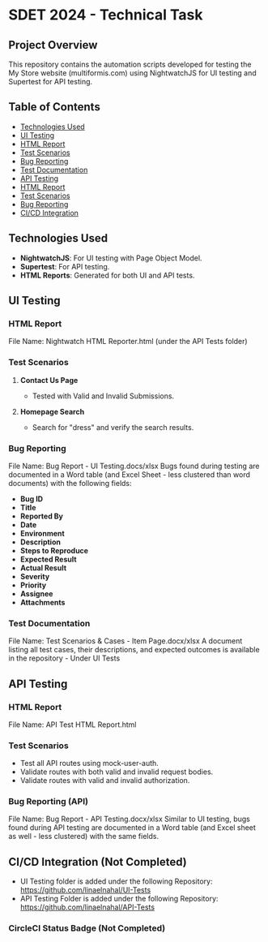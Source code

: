 # SDET 2024 - Technical Task

## Project Overview

This repository contains the automation scripts developed for testing the My Store website (multiformis.com) using NightwatchJS for UI testing and Supertest for API testing.

## Table of Contents
- [Technologies Used](#technologies-used)
- [UI Testing](#ui-testing)
- [HTML Report](#html-report)
- [Test Scenarios](#test-scenarios)
- [Bug Reporting](#bug-reporting)
- [Test Documentation](#test-documentation)
- [API Testing](#api-testing)
- [HTML Report](#api-html-report)
- [Test Scenarios](#api-test-scenarios)
- [Bug Reporting](#bug-reporting-api)
- [CI/CD Integration](#cicd-integration)

## Technologies Used
- **NightwatchJS**: For UI testing with Page Object Model.
- **Supertest**: For API testing.
- **HTML Reports**: Generated for both UI and API tests.

## UI Testing

### HTML Report
File Name: Nightwatch HTML Reporter.html (under the API Tests folder)

### Test Scenarios
1. **Contact Us Page**
   - Tested with Valid and Invalid Submissions.

2. **Homepage Search**
   - Search for "dress" and verify the search results.

### Bug Reporting
File Name: Bug Report - UI Testing.docs/xlsx
Bugs found during testing are documented in a Word table (and Excel Sheet - less clustered than word documents) with the following fields:
- **Bug ID**
- **Title**
- **Reported By**
- **Date**
- **Environment**
- **Description**
- **Steps to Reproduce**
- **Expected Result**
- **Actual Result**
- **Severity**
- **Priority**
- **Assignee**
- **Attachments**

### Test Documentation
File Name: Test Scenarios & Cases - Item Page.docx/xlsx
A document listing all test cases, their descriptions, and expected outcomes is available in the repository - Under UI Tests

## API Testing

### HTML Report
File Name: API Test HTML Report.html

### Test Scenarios
- Test all API routes using mock-user-auth.
- Validate routes with both valid and invalid request bodies.
- Validate routes with valid and invalid authorization.

### Bug Reporting (API)
File Name: Bug Report - API Testing.docx/xlsx
Similar to UI testing, bugs found during API testing are documented in a Word table (and Excel sheet as well - less clustered) with the same fields.

## CI/CD Integration (Not Completed)
- UI Testing folder is added under the following Repository: https://github.com/linaelnahal/UI-Tests
- API Testing Folder is added under the following Repository: https://github.com/linaelnahal/API-Tests

### CircleCI Status Badge (Not Completed)


